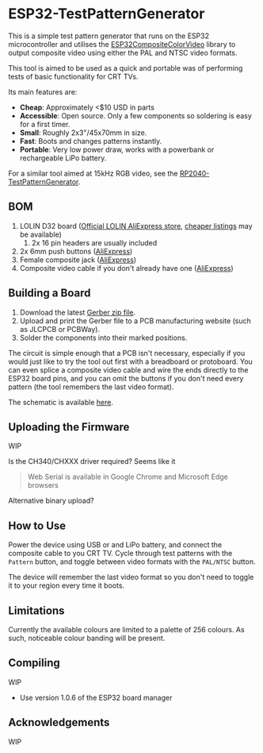 # ESP32-TestPatternGenerator

This is a simple test pattern generator that runs on the ESP32 microcontroller and utilises the [ESP32CompositeColorVideo](https://github.com/marciot/ESP32CompositeColorVideo) library to output composite video using either the PAL and NTSC video formats. 

This tool is aimed to be used as a quick and portable was of performing tests of basic functionality for CRT TVs.

Its main features are:
- **Cheap**: Approximately <$10 USD in parts
- **Accessible**: Open source. Only a few components so soldering is easy for a first timer.
- **Small**: Roughly 2x3"/45x70mm in size.
- **Fast**: Boots and changes patterns instantly.
- **Portable**: Very low power draw, works with a powerbank or rechargeable LiPo battery.

For a similar tool aimed at 15kHz RGB video, see the [RP2040-TestPatternGenerator](https://github.com/nmur/RP2040-TestPatternGenerator).
## BOM

1. LOLIN D32 board ([Official LOLIN AliExpress store](https://www.aliexpress.us/item/2251832622236364.html), [cheaper listings](https://www.aliexpress.us/item/3256806060247101.html) may be available)
	1. 2x 16 pin headers are usually included
2. 2x 6mm push buttons ([AliExpress](https://www.aliexpress.us/item/2261799870049698.html))
3. Female composite jack ([AliExpress](https://www.aliexpress.us/item/2255800475452071.html))
4. Composite video cable if you don't already have one ([AliExpress](https://www.aliexpress.us/item/3256806419160332.html))
## Building a Board

1. Download the latest [Gerber zip file](https://github.com/nmur/ESP32-TestPatternGenerator/blob/main/plots/ESP32-TestPatternGenerator.zip).
2. Upload and print the Gerber file to a PCB manufacturing website (such as JLCPCB or PCBWay).
3. Solder the components into their marked positions. 

The circuit is simple enough that a PCB isn't necessary, especially if you would just like to try the tool out first with a breadboard or protoboard. You can even splice a composite video cable and wire the ends directly to the ESP32 board pins, and you can omit the buttons if you don't need every pattern (the tool remembers the last video format).

The schematic is available [here](https://raw.githubusercontent.com/nmur/ESP32-TestPatternGenerator/refs/heads/main/img/schematic.png).
## Uploading the Firmware

WIP

Is the CH340/CHXXX driver required? Seems like it

> Web Serial is available in Google Chrome and Microsoft Edge browsers

Alternative binary upload?
## How to Use

Power the device using USB or and LiPo battery, and connect the composite cable to you CRT TV. Cycle through test patterns with the `Pattern` button, and toggle between video formats with the `PAL/NTSC` button. 

The device will remember the last video format so you don't need to toggle it to your region every time it boots.
## Limitations

Currently the available colours are limited to a palette of 256 colours. As such, noticeable colour banding will be present.

## Compiling

WIP

- Use version 1.0.6 of the ESP32 board manager

## Acknowledgements

WIP
